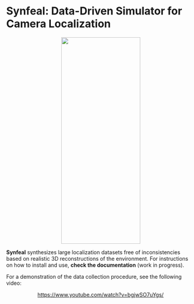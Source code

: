 # Synfeal: Data-Driven Simulator for Camera Localization


<p align="center">
<img src="docs/img/synfeal.png" data-canonical-src="docs/img/synfeal.png" width="211" height="550" />
</p>



**Synfeal** synthesizes large localization datasets free of inconsistencies based on realistic 3D reconstructions of the environment.
For instructions on how to install and use, **check the documentation** (work in progress).

For a demonstration of the data collection procedure, see the following video:

<p align="center">
<a href="https://www.youtube.com/watch?v=bgjwSO7uYgs/">https://www.youtube.com/watch?v=bgjwSO7uYgs/</a>
</p> 